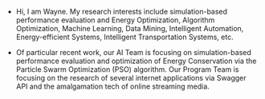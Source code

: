 - Hi, I am Wayne. My research interests include simulation-based performance evaluation and Energy Optimization, Algorithm Optimization, Machine Learning, Data Mining, Intelligent Automation, Energy-efficient Systems, Intelligent Transportation Systems, etc.

- Of particular recent work, our AI Team is focusing on simulation-based performance evaluation and optimization of Energy Conservation via the Particle Swarm Optimization (PSO) algorithm. Our Program Team is focusing on the research of several internet applications via Swagger API and the amalgamation tech of online streaming media.
